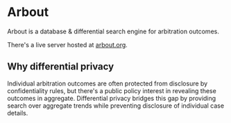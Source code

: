 # Arbout

Arbout is a database & differential search engine for arbitration outcomes.

There's a live server hosted at [arbout.org](https://arbout.org).

## Why differential privacy

Individual arbitration outcomes are often protected from disclosure by confidentiality rules, but there's a public policy interest in revealing these outcomes in aggregate. Differential privacy bridges this gap by providing search over aggregate trends while preventing disclosure of individual case details.

